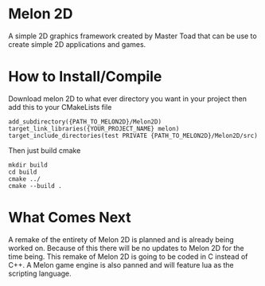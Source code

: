 # Melon 2D
A simple 2D graphics framework created by Master Toad that can be use to create simple 2D applications and games.

# How to Install/Compile
Download melon 2D to what ever directory you want in your project then add this to your CMakeLists file
```
add_subdirectory({PATH_TO_MELON2D}/Melon2D)
target_link_libraries({YOUR_PROJECT_NAME} melon)
target_include_directories(test PRIVATE {PATH_TO_MELON2D}/Melon2D/src)
```
Then just build cmake
```
mkdir build
cd build
cmake ../
cmake --build .
```

# What Comes Next
A remake of the entirety of Melon 2D is planned and is already being worked on. Because of this there will be no updates to Melon 2D for the time being. This remake of Melon 2D is going to be coded in C instead of C++. A Melon game engine is also panned and will feature lua as the scripting language.
